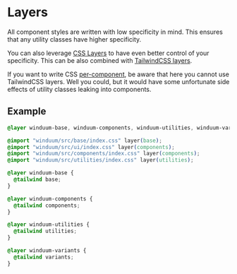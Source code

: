 # Layers

All component styles are written with low specificity in mind. This ensures that any utility classes have higher specificity. 

You can also leverage [CSS Layers](https://developer.mozilla.org/en-US/docs/Learn/CSS/Building_blocks/Cascade_layers) to have even better control of your specificity. This can be also combined with [TailwindCSS layers](https://tailwindcss.com/docs/adding-custom-styles#using-css-and-layer).

If you want to write CSS [per-component](https://tailwindcss.com/docs/adding-custom-styles#layers-and-per-component-css), be aware that here you cannot use TailwindCSS layers. Well you could, but it would have some unfortunate side effects of utility classes leaking into components.  

## Example
```css
@layer winduum-base, winduum-components, winduum-utilities, winduum-variants;

@import "winduum/src/base/index.css" layer(base);
@import "winduum/src/ui/index.css" layer(components);
@import "winduum/src/components/index.css" layer(components);
@import "winduum/src/utilities/index.css" layer(utilities);

@layer winduum-base {
  @tailwind base;
}

@layer winduum-components {
  @tailwind components;
}

@layer winduum-utilities {
  @tailwind utilities;
}

@layer winduum-variants {
  @tailwind variants;
}
```
